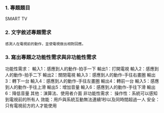 ### 1.	專題題目
SMART TV
### 2.	文字敘述專題需求
    感測人在電視前的動作，並使電視做出相對回應。
### 3.	寫出專題之功能性需求與非功能性需求
功能性需求： 
輸入1：感應到人的動作-拍手一下 
輸出1：打開電視 
輸入2：感應到人的動作-拍手二下 
輸出2：關閉電視 
輸入3：感應到人的動作-手往右畫圈 
輸出3：轉下一台 
輸入4：感應到人的動作-手往左畫圈 
輸出4：轉前一台 
輸入5：感應到人的動作-手往上滑 
輸出5：增加音量 
輸入6：感應到人的動作-手往下滑 
輸出6：降低音量 
其他：演算法、使用者介面 
非功能性需求： 
操作性：系統可以感知到電視前的所有人 
效能：用戶與系統互動無法連續1秒以及同時間超過一人 
安全：只有電視前方的人才能使用

